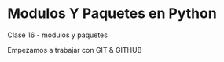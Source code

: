 # Modulos Y Paquetes en Python
Clase 16 - modulos y paquetes

Empezamos a trabajar con GIT & GITHUB
